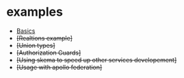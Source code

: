 # examples

- [Basics](./basic)
- ~~[Realtions example]~~
- ~~[Union types]~~
- ~~[Authorization Guards]~~
- ~~[Using skema to speed up other services developement]~~
- ~~[Usage with apollo federation]~~
